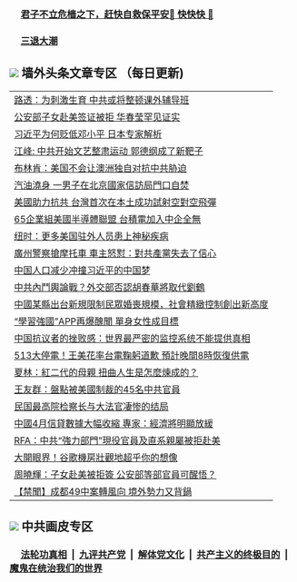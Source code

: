 
 ### &nbsp;&nbsp;&nbsp;&nbsp; [君子不立危樯之下，赶快自救保平安🍎 快快快 📩](https://github.com/pwgy/td/blob/master/README.md)

 ### &nbsp;&nbsp;&nbsp;&nbsp; [三退大潮](https://ww3.xkide.work/?key=zuuelqyfglsfjmgm&pin=65881581&ag=ogQuit&from=pw2) 

## <img src="https://img.icons8.com/cute-clipart/2x/circled-right.png"> 墙外头条文章专区 （每日更新)

<Table>
<tr><td colspan="2" align="left"><a href="https://www.cheuw.work/?name=c1415987&key=xjlmmnuoyljaexbs&from=pw2">路透：为刺激生育 中共或将整顿课外辅导班</a></td></tr>
<tr><td colspan="2" align="left"><a href="https://www.cheuw.work/?name=c1415993&key=xjlmmnuoyljaexbs&from=pw2">公安部子女赴美签证被拒 华春莹罕见证实</a></td></tr>
<tr><td colspan="2" align="left"><a href="https://www.cheuw.work/?name=c1415991&key=xjlmmnuoyljaexbs&from=pw2">习近平为何贬低邓小平 日本专家解析</a></td></tr>
<tr><td colspan="2" align="left"><a href="https://www.cheuw.work/?name=c1415986&key=xjlmmnuoyljaexbs&from=pw2">江峰: 中共开始文艺整肃运动 郭德纲成了新靶子</a></td></tr>
<tr><td colspan="2" align="left"><a href="https://www.cheuw.work/?name=c1415992&key=xjlmmnuoyljaexbs&from=pw2">布林肯：美国不会让澳洲独自对抗中共胁迫</a></td></tr>
<tr><td colspan="2" align="left"><a href="https://www.cheuw.work/?name=c1415971&key=xjlmmnuoyljaexbs&from=pw2">汽油澆身 一男子在北京國家信訪局門口自焚
</a></td></tr>
<tr><td colspan="2" align="left"><a href="https://www.cheuw.work/?name=c1415970&key=xjlmmnuoyljaexbs&from=pw2">美國助力抗共 台灣首次在本土成功試射空對空飛彈
</a></td></tr>
<tr><td colspan="2" align="left"><a href="https://www.cheuw.work/?name=c1415972&key=xjlmmnuoyljaexbs&from=pw2">65企業組美國半導體聯盟 台積電加入中企全無
</a></td></tr>
<tr><td colspan="2" align="left"><a href="https://www.cheuw.work/?name=c1415995&key=xjlmmnuoyljaexbs&from=pw2">纽时：更多美国驻外人员患上神秘疾病</a></td></tr>
<tr><td colspan="2" align="left"><a href="https://www.cheuw.work/?name=c1415944&key=xjlmmnuoyljaexbs&from=pw2">廣州警察搶摩托車 車主怒懟：對共產黨失去了信心
</a></td></tr>
<tr><td colspan="2" align="left"><a href="https://www.cheuw.work/?name=c1416017&key=xjlmmnuoyljaexbs&from=pw2">中国人口减少冲撞习近平的中国梦</a></td></tr>
<tr><td colspan="2" align="left"><a href="https://www.cheuw.work/?name=c1415905&key=xjlmmnuoyljaexbs&from=pw2">中共內鬥輿論戰？外交部否認胡春華將取代劉鶴
</a></td></tr>
<tr><td colspan="2" align="left"><a href="https://www.cheuw.work/?name=c1415960&key=xjlmmnuoyljaexbs&from=pw2">中國某縣出台新規限制民眾婚喪規模，社會精緻控制創出新高度
</a></td></tr>
<tr><td colspan="2" align="left"><a href="https://www.cheuw.work/?name=c1415872&key=xjlmmnuoyljaexbs&from=pw2">“學習強國”APP再爆醜聞 單身女性成目標
</a></td></tr>
<tr><td colspan="2" align="left"><a href="https://www.cheuw.work/?name=c1416015&key=xjlmmnuoyljaexbs&from=pw2">中国抗议者的挫败感：世界最严密的监控系统不能提供真相</a></td></tr>
<tr><td colspan="2" align="left"><a href="https://www.cheuw.work/?name=c1415967&key=xjlmmnuoyljaexbs&from=pw2">513大停電！王美花率台電鞠躬道歉 預計晚間8時恢復供電
</a></td></tr>
<tr><td colspan="2" align="left"><a href="https://www.cheuw.work/?name=c1415910&key=xjlmmnuoyljaexbs&from=pw2">夏林：紅二代的母親 扭曲人生是怎麼煉成的？
</a></td></tr>
<tr><td colspan="2" align="left"><a href="https://www.cheuw.work/?name=c1415930&key=xjlmmnuoyljaexbs&from=pw2">王友群：盤點被美國制裁的45名中共官員
</a></td></tr>
<tr><td colspan="2" align="left"><a href="https://www.cheuw.work/?name=c1415994&key=xjlmmnuoyljaexbs&from=pw2">民国最高院检察长与大法官凄惨的结局</a></td></tr>
<tr><td colspan="2" align="left"><a href="https://www.cheuw.work/?name=c1415968&key=xjlmmnuoyljaexbs&from=pw2">中國4月信貸數據大幅收縮 專家：經濟將明顯放緩
</a></td></tr>
<tr><td colspan="2" align="left"><a href="https://www.cheuw.work/?name=c1415893&key=xjlmmnuoyljaexbs&from=pw2">RFA：中共“強力部門”現役官員及直系親屬被拒赴美
</a></td></tr>
<tr><td colspan="2" align="left"><a href="https://www.cheuw.work/?name=c1415964&key=xjlmmnuoyljaexbs&from=pw2">大開眼界！谷歌機房壯觀地超乎你的想像
</a></td></tr>
<tr><td colspan="2" align="left"><a href="https://www.cheuw.work/?name=c1415885&key=xjlmmnuoyljaexbs&from=pw2">周曉輝：子女赴美被拒簽 公安部等部官員可醒悟？
</a></td></tr>
<tr><td colspan="2" align="left"><a href="https://www.cheuw.work/?name=c1415868&key=xjlmmnuoyljaexbs&from=pw2">【禁聞】成都49中案轉風向 境外勢力又背鍋
</a></td></tr>
 </Table>

 ## <img src="https://img.icons8.com/cute-clipart/2x/circled-right.png"> 中共画皮专区
 ### &nbsp;&nbsp;&nbsp;&nbsp; [法轮功真相](https://github.com/begood0513/basic/blob/master/README.md) &nbsp;|&nbsp; [九评共产党](https://github.com/begood0513/9ping.md/blob/master/README.md) &nbsp;|&nbsp; [解体党文化](https://github.com/begood0513/jtdwh.md/blob/master/README.md)   &nbsp;|&nbsp; [共产主义的终极目的](https://github.com/begood0513/gczydzjmd.md/blob/master/README.md) &nbsp;|&nbsp; [魔鬼在统治我们的世界](https://github.com/begood0513/gczydzjmd.md/blob/master/README.md) 
